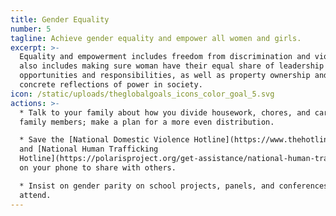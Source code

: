 ```yaml
---
title: Gender Equality
number: 5
tagline: Achieve gender equality and empower all women and girls.
excerpt: >-
  Equality and empowerment includes freedom from discrimination and violence. It
  also includes making sure woman have their equal share of leadership
  opportunities and responsibilities, as well as property ownership and other
  concrete reflections of power in society.
icon: /static/uploads/theglobalgoals_icons_color_goal_5.svg
actions: >-
  * Talk to your family about how you divide housework, chores, and care for
  family members; make a plan for a more even distribution.

  * Save the [National Domestic Violence Hotline](https://www.thehotline.org/)
  and [National Human Trafficking
  Hotline](https://polarisproject.org/get-assistance/national-human-trafficking-hotline)
  on your phone to share with others.

  * Insist on gender parity on school projects, panels, and conferences you
  attend.
---
```


